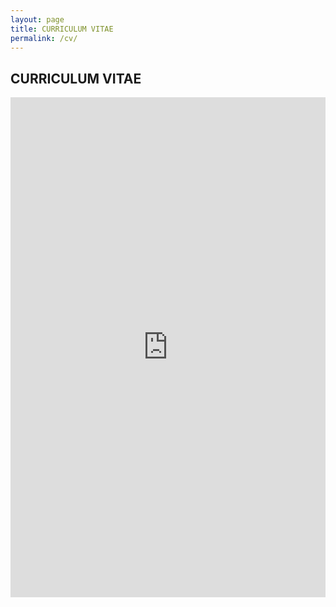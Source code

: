 ```yaml
---
layout: page
title: CURRICULUM VITAE
permalink: /cv/
---
```


<h2 class="title">CURRICULUM VITAE</h2>

<iframe src="https://jie-duan.com/files/CV_JMC.pdf" width="100%" height="800px" style="border: none;"></iframe>

